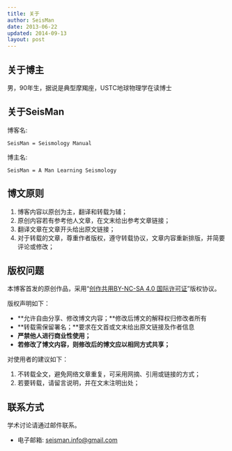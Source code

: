```yaml
---
title: 关于
author: SeisMan
date: 2013-06-22
updated: 2014-09-13
layout: post
---
```


## 关于博主

男，90年生，据说是典型摩羯座，USTC地球物理学在读博士

## 关于SeisMan

博客名:

    SeisMan = Seismology Manual

博主名:

    SeisMan = A Man Learning Seismology

## 博文原则

1. 博客内容以原创为主，翻译和转载为辅；
2. 原创内容若有参考他人文章，在文末给出参考文章链接；
3. 翻译文章在文章开头给出原文链接；
4. 对于转载的文章，尊重作者版权，遵守转载协议，文章内容重新排版，并简要评论或修改；

## 版权问题

本博客首发的原创作品，采用“[创作共用BY-NC-SA 4.0 国际许可证](http://creativecommons.org/licenses/by-nc-sa/4.0/deed.en)”版权协议。

版权声明如下：

- **允许自由分享、修改博文内容；**修改后博文的解释权归修改者所有
- **转载需保留署名；**要求在文首或文末给出原文链接及作者信息
- **严禁他人进行商业性使用；**
- **若修改了博文内容，则修改后的博文应以相同方式共享；**

对使用者的建议如下：

1. 不转载全文，避免网络文章重复，可采用网摘、引用或链接的方式；
2. 若要转载，请留言说明，并在文末注明出处；

## 联系方式

学术讨论请通过邮件联系。

- 电子邮箱: [seisman.info@gmail.com](mailto:seisman.info@gmail.com)
